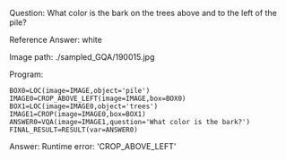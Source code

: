 Question: What color is the bark on the trees above and to the left of the pile?

Reference Answer: white

Image path: ./sampled_GQA/190015.jpg

Program:

```
BOX0=LOC(image=IMAGE,object='pile')
IMAGE0=CROP_ABOVE_LEFT(image=IMAGE,box=BOX0)
BOX1=LOC(image=IMAGE0,object='trees')
IMAGE1=CROP(image=IMAGE0,box=BOX1)
ANSWER0=VQA(image=IMAGE1,question='What color is the bark?')
FINAL_RESULT=RESULT(var=ANSWER0)
```
Answer: Runtime error: 'CROP_ABOVE_LEFT'

